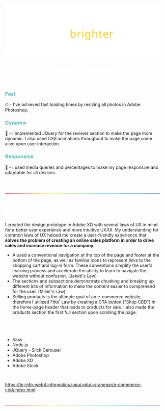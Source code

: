 <!-- SVG Header -->
<img src="svg/readme-img.svg">


## <span style="color: #fff">Front End ☀️ E-Commerce Website</span>

<br>

### <span style="color:  #55B8BD">Fast</span>
⏱ - I've achieved fast loading times by resizing all photos in Adobe Photoshop. 

### <span style="color:  #55B8BD">Dynamic</span>
🚀 - I implemented JQuery for the reviews section to make the page more dynamic. I also used CSS animations throughout to make the page come alive upon user interaction. 

### <span style="color: #55B8BD">Responsive</span>
📱 - I used media queries and percentages to make my page responsive and adaptable for all devices. 

<br>
<br>

<svg xmlns="http://www.w3.org/2000/svg" xmlns:xlink="http://www.w3.org/1999/xlink" width="550" height="3" viewBox="0 0 1115 3">
  <defs>
    <linearGradient id="linear-gradient" x1="-0.014" y1="0.5" x2="1.385" y2="0.5" gradientUnits="objectBoundingBox">
      <stop offset="0" stop-color="#e20f71"/>
      <stop offset="0.213" stop-color="#fff453"/>
      <stop offset="0.489" stop-color="#45dbd6"/>
      <stop offset="0.791" stop-color="#6e57f3"/>
      <stop offset="1" stop-color="#e20f71"/>
    </linearGradient>
  </defs>
  <rect id="Rectangle_3657" data-name="Rectangle 3657" width="1115" height="3" fill="url(#linear-gradient)"/>
</svg>


<br>
<br>


## <span style="color: #ffffffb9">🎨 Design Understanding and Justification</span>

I created the design prototype in Adobe XD with several laws of UX in mind for a better user experience and more intuitive UX/UI. My understanding for common laws of UX helped me create a user-friendly experience that <strong>solves the problem of creating an online sales platform in order to drive sales and increase revenue for a company.</strong>

- A used a conventional navigation at the top of the page and footer at the bottom of the page, as well as familiar icons to represent links to the shopping cart and log-in form. These conventions simplify the user's learning process and accelerate the ability to learn to navigate the website without confusion. (Jakob's Law)
- The sections and subsections demonstrate chunking and breaking up different bits of information to make the content easier to comprehend for the user. (Miller's Law)
- Selling products is the ultimate goal of an e-commerce website, therefore I utilized Fitts' Law by creating a CTA button ("Shop CBD") in the home-page header that leads to products for sale. I also made the products section the first full section upon scrolling the page. 

## <span style="color: #ffffffb9">⚗️ Tools:</span>

- Sass
- Node.js
- JQuery - Slick Carousel
- Adobe Photoshop 
- Adobe XD
- Adobe Stock

<br>

https://in-info-web4.informatics.iupui.edu/~sranegar/e-commerce-cbd/index.html

<br>

<svg xmlns="http://www.w3.org/2000/svg" xmlns:xlink="http://www.w3.org/1999/xlink" width="550" height="3" viewBox="0 0 1115 3">
  <defs>
    <linearGradient id="linear-gradient" x1="-0.014" y1="0.5" x2="1.385" y2="0.5" gradientUnits="objectBoundingBox">
      <stop offset="0" stop-color="#e20f71"/>
      <stop offset="0.213" stop-color="#fff453"/>
      <stop offset="0.489" stop-color="#45dbd6"/>
      <stop offset="0.791" stop-color="#6e57f3"/>
      <stop offset="1" stop-color="#e20f71"/>
    </linearGradient>
  </defs>
  <rect id="Rectangle_3657" data-name="Rectangle 3657" width="1115" height="3" fill="url(#linear-gradient)"/>
</svg>


